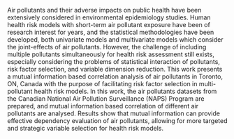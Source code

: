  Air pollutants and their adverse impacts on public health have been extensively considered in environmental epidemiology 
studies. Human health risk models with short-term air pollutant exposure have been of research interest for years, and the statistical 
methodologies have been developed, both univariate models and multivariate models which consider the joint-effects of air pollutants. 
However, the challenge of including multiple pollutants simultaneously for health risk assessment still exists, especially considering the 
problems of statistical interaction of pollutants, risk factor selection, and variable dimension reduction. This work presents a mutual 
information based correlation analysis of air pollutants in Toronto, ON, Canada with the purpose of facilitating risk factor selection in 
multi-pollutant health risk models. In this work, the air pollutants datasets from the Canadian National Air Pollution Surveillance (NAPS) 
Program  are  prepared,  and  mutual  information  based  correlation  of  different  air  pollutants  are  analysed.  Results  show  that  mutual 
information can provide effective dependency evaluation of air pollutants, allowing for more targeted and strategic variable selection for 
health risk models. 

